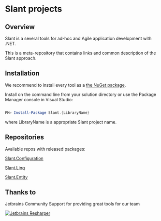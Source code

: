 Slant projects
==============

## Overview

Slant is a several tools for ad-hoc and Agile application development with .NET. 

This is a meta-repository that contains links and common description of the Slant approach.

## Installation

We recommend to install every tool as a [the NuGet package](https://www.nuget.org/packages/Slant.Configuration). 

Install on the command line from your solution directory or use the Package Manager console in Visual Studio:

```powershell

PM> Install-Package Slant.{LibraryName}

```

where LibraryName is a appropriate Slant project name.

## Repositories

Available repos with released packages:

[Slant.Configuration](https://github.com/slantdotnet/Slant.Configuration)

[Slant.Linq](https://github.com/slantdotnet/Slant.Linq)

[Slant.Entity](https://github.com/slantdotnet/Slant.Entity)

## Thanks to

Jetbrains Community Support for providing great tools for our team

[![Jetbrains Resharper](http://nspectator.org/assets/icon_ReSharper.png)](https://www.jetbrains.com/resharper/)



